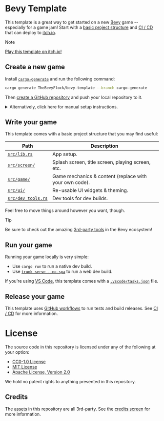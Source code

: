 # Bevy Template

This template is a great way to get started on a new [Bevy](https://bevyengine.org/) game -- especially for a game jam! Start with a [basic project structure](#Write-your-game) and [CI / CD](#Release-your-game) that can deploy to [itch.io](https://itch.io).

> [!Note]
> [Play this template on itch.io!](https://the-bevy-flock.itch.io/bevy-template)

## Create a new game

Install [`cargo-generate`](https://github.com/cargo-generate/cargo-generate) and run the following command:

```sh    
cargo generate TheBevyFlock/bevy-template --branch cargo-generate
```

Then [create a GitHub repository](https://github.com/new) and push your local repository to it.

<details>
  <summary>Alternatively, click here for manual setup instructions.</summary>
### Manual setup

Navigate to the top of [this GitHub repository](https://github.com/TheBevyFlock/bevy-template/) and select `Use this template`, then `Create a new repository`:

![example](TODO)

Next, clone your new Github repository to a local repository and create an `Initial commit` with the following changes:
- Delete `LICENSE` and `README` files.
- Search for and replace instances of `bevy_template` with the name of your project.
- Adjust the `env` variables in [`.github/workflows/release.yaml`](.github/workflows/release.yaml).
</details>

## Write your game

This template comes with a basic project structure that you may find useful:

| Path                                   | Description                                            |
|----------------------------------------|--------------------------------------------------------|
| [`src/lib.rs`](src/lib.rs)             | App setup.                                             |
| [`src/screen/`](src/screen)            | Splash screen, title screen, playing screen, etc.      |
| [`src/game/`](src/game)                | Game mechanics & content (replace with your own code). |
| [`src/ui/`](src/ui)                    | Re-usable UI widgets & theming.                        |
| [`src/dev_tools.rs`](src/dev_tools.rs) | Dev tools for dev builds.                              |

Feel free to move things around however you want, though.

> [!Tip]
> Be sure to check out the amazing [3rd-party tools](TODO) in the Bevy ecosystem!

## Run your game

Running your game locally is very simple:

- Use `cargo run` to run a native dev build.
- Use [`trunk serve --no-spa`](https://trunkrs.dev/) to run a web dev build.

If you're using [VS Code](https://code.visualstudio.com/), this template comes with a [`.vscode/tasks.json`](.vscode/tasks.json) file.

## Release your game

This template uses [GitHub workflows](https://docs.github.com/en/actions/using-workflows) to run tests and build releases. See [CI / CD](TODO) for more information.

# License

The source code in this repository is licensed under any of the following at your option:

- [CC0-1.0 License](LICENSE-CC0-1.0)
- [MIT License](LICENSE-MIT)
- [Apache License, Version 2.0](LICENSE-Apache-2.0)

We hold no patent rights to anything presented in this repository.

## Credits

The [assets](assets) in this repository are all 3rd-party. See the [credits screen](src/screen/credits.rs) for more information.
